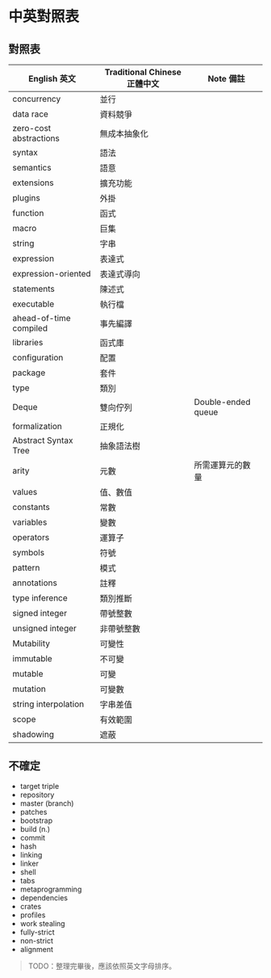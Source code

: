 # 中英對照表

## 對照表

English 英文           | Traditional Chinese 正體中文  | Note 備註
------------           |-----------------------------  |----------
concurrency            | 並行                          |
data race              | 資料競爭                      |
zero-cost abstractions | 無成本抽象化                  |
syntax                 | 語法                          |
semantics              | 語意                          |
extensions             | 擴充功能                      |
plugins                | 外掛                          |
function               | 函式                          |
macro                  | 巨集                          |
string                 | 字串                          |
expression             | 表達式                        |
expression-oriented    | 表達式導向                    |
statements             | 陳述式                        |
executable             | 執行檔                        |
ahead-of-time compiled | 事先編譯                      |
libraries              | 函式庫                        |
configuration          | 配置                          |
package                | 套件                          |
type                   | 類別                          |
Deque                  | 雙向佇列                      | Double-ended queue
formalization          | 正規化                        |
Abstract Syntax Tree   | 抽象語法樹                    |
arity                  | 元數                          | 所需運算元的數量
values                 | 值、數值                      |
constants              | 常數                          |
variables              | 變數                          |
operators              | 運算子                        |
symbols                | 符號                          |
pattern                | 模式                          |
annotations            | 註釋                          |
type inference         | 類別推斷                      |
signed integer         | 帶號整數                      |
unsigned integer       | 非帶號整數                    |
Mutability             | 可變性                        |
immutable              | 不可變                        |
mutable                | 可變                          |
mutation               | 可變數                        |
string interpolation   | 字串差值                      |
scope                  | 有效範圍                      |
shadowing              | 遮蔽                          |


## 不確定

* target triple
* repository
* master (branch)
* patches
* bootstrap
* build (n.)
* commit
* hash
* linking
* linker
* shell
* tabs
* metaprogramming
* dependencies
* crates
* profiles
* work stealing
* fully-strict
* non-strict
* alignment


> TODO：整理完畢後，應該依照英文字母排序。
